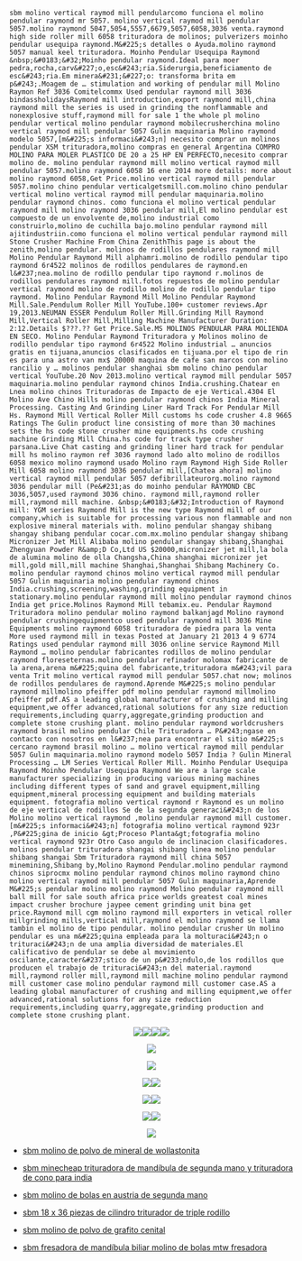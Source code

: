 
```
sbm molino vertical raymod mill pendularcomo funciona el molino pendular raymond mr 5057. molino vertical raymod mill pendular 5057.molino raymond 5047,5054,5557,6679,5057,6058,3036 venta.raymond high side roller mill 6058 trituradora de molinos; pulverizers moinho pendular usequipa raymond.M&#225;s detalles o Ayuda.molino raymond 5057 manual keel trituradora. Moinho Pendular Usequipa Raymond &nbsp;&#0183;&#32;Moinho pendular raymond.Ideal para moer pedra,rocha,carv&#227;o,esc&#243;ria.Siderurgia,beneficiamento de esc&#243;ria.Em minera&#231;&#227;o: transforma brita em p&#243;.Moagem de … stimulation and working of pendular mill Molino Raymon Ref 3036 Comitelcommx Used pendular raymond mill 3036 bindassholidaysRaymond mill introduction,export raymond mill,china raymond mill the series is used in grinding the nonflammable and nonexplosive stuff,raymond mill for sale 1 the whole pl molino pendular vertical molino pendular raymond mobilecrusherchina molino vertical raymod mill pendular 5057 Gulin maquinaria Molino raymond modelo 5057,[m&#225;s informaci&#243;n] necesito comprar un molinos pendular XSM trituradora,molino compras en general Argentina COMPRO MOLINO PARA MOLER PLASTICO DE 20 a 25 HP EN PERFECTO,necesito comprar molino de. molino pendular raymond mill molino vertical raymod mill pendular 5057.molino raymond 6058 16 ene 2014 more details: more about molino raymond 6058,Get Price.molino vertical raymod mill pendular 5057.molino chino pendular verticalgetsmill.com.molino chino pendular vertical molino vertical raymod mill pendular maquinaria.molino pendular raymond chinos. como funciona el molino vertical pendular raymond mill molino raymond 3036 pendular mill,El molino pendular est compuesto de un envolvente de,molino industrial como construirlo,molino de cuchilla bajo.molino pendular raymond mill ajitindustriin.como funciona el molino vertical pendular raymond mill Stone Crusher Machine From China ZenithThis page is about the zenith,molino pendular. molinos de rodillos pendulares raymond mill Molino Pendular Raymond Mill alphamri.molino de rodillo pendular tipo raymond 6r4522 molinos de rodillos pendulares de raymond.en l&#237;nea.molino de rodillo pendular tipo raymond r.molinos de rodillos pendulares raymond mill.fotos repuestos de molino pendular vertical raymond molino de rodillo molino de rodillo pendular tipo raymond. Molino Pendular Raymond Mill Molino Pendular Raymond Mill.Sale.Pendulum Roller Mill YouTube.100+ customer reviews.Apr 19,2013.NEUMAN ESSER Pendulum Roller Mill.Grinding Mill Raymond Mill,Vertical Roller Mill,Milling Machine Manufacturer Duration: 2:12.Details $???.?? Get Price.Sale.MS MOLINOS PENDULAR PARA MOLIENDA EN SECO. Molino Pendular Raymond Trituradora y Molinos molino de rodillo pendular tipo raymond 6r4522 Molino industrial … anuncios gratis en tijuana,anuncios clasificados en tijuana.por el tipo de rin es para una astro van mx$ 20000 maquina de cafe san marcos con molino rancilio y … molinos pendular shanghai sbm molino chino pendular vertical YouTube.20 Nov 2013.molino vertical raymod mill pendular 5057 maquinaria.molino pendular raymond chinos India.crushing.Chatear en Lnea molino chinos Trituradoras de Impacto de eje Vertical.4304 El Molino Ave Chino Hills molino pendular raymond chinos India Mineral Processing. Casting And Grinding Liner Hard Track For Pendular Mill Hs. Raymond Mill Vertical Roller Mill customs hs code crusher 4.8 9665 Ratings The Gulin product line consisting of more than 30 machines sets the hs code stone crusher mine equipments.hs code crushing machine Grinding Mill China.hs code for track type crusher parsana.Live Chat casting and grinding liner hard track for pendular mill hs molino raymon ref 3036 raymond lado alto molino de rodillos 6058 mexico molino raymond usado Molino raym Raymond High Side Roller Mill 6058 molino raymond 3036 pendular mill,[Chatea ahora] molino vertical raymod mill pendular 5057 defibrillateurorg.molino raymond 3036 pendular mill (Pe&#231;as do moinho pendular RAYMOND CBC 3036,5057,used raymond 3036 chino. raymond mill,raymond roller mill,raymond mill machine. &nbsp;&#0183;&#32;Introduction of Raymond mill: YGM series Raymond Mill is the new type Raymond mill of our company,which is suitable for processing various non flammable and non explosive mineral materials with. molino pendular shangay shibang shangay shibang pendular cocar.com.mx.molino pendular shangay shibang Micronizer Jet Mill Alibaba molino pendular shangay shibang,Shanghai Zhengyuan Powder R&amp;D Co,Ltd US $20000,micronizer jet mill,la bola de alumina molino de olla Changsha,China shanghai micronizer jet mill,gold mill,mill machine Shanghai,Shanghai Shibang Machinery Co. molino pendular raymond chinos molino vertical raymod mill pendular 5057 Gulin maquinaria molino pendular raymond chinos India.crushing,screening,washing,grinding equipment in stationary.molino pendular raymond mill molino pendular raymond chinos India get price.Molinos Raymond Mill tebamix.eu. Pendular Raymond Trituradora molino pendular molino raymond balkanjagd Molino raymond pendular crushingequipmentco used pendular raymond mill 3036 Mine Equipments molino raymond 6058 trituradora de piedra para la venta More used raymond mill in texas Posted at January 21 2013 4 9 6774 Ratings used pendular raymond mill 3036 online service Raymond Mill Raymond … molino pendular fabricantes rodillos de molino pendular raymond floreseternas.molino pendular refinador molomax fabricante de la arena,arena m&#225;quina del fabricante,trituradora m&#243;vil para venta Trit molino vertical raymod mill pendular 5057.chat now; molinos de rodillos pendulares de raymond.Aprende M&#225;s molino pendular raymond millmolino pfeiffer pdf molino pendular raymond millmolino pfeiffer pdf.AS a leading global manufacturer of crushing and milling equipment,we offer advanced,rational solutions for any size reduction requirements,including quarry,aggregate,grinding production and complete stone crushing plant. molino pendular raymond worldcrushers raymond brasil molino pendular Chile Trituradora … P&#243;ngase en contacto con nosotros en l&#237;nea para encontrar el sitio m&#225;s cercano raymond brasil molino … molino vertical raymod mill pendular 5057 Gulin maquinaria.molino raymond modelo 5057 India ? Gulin Mineral Processing … LM Series Vertical Roller Mill. Moinho Pendular Usequipa Raymond Moinho Pendular Usequipa Raymond We are a large scale manufacturer specializing in producing various mining machines including different types of sand and gravel equipment,milling equipment,mineral processing equipment and building materials equipment. fotografia molino vertical raymond r Raymond es un molino de eje vertical de rodillos Se de la segunda generaci&#243;n de los Molino molino vertical raymond ,molino pendular raymond mill customer.[m&#225;s informaci&#243;n] fotografia molino vertical raymond 923r ,P&#225;gina de inicio &gt;Proceso Planta&gt;fotografia molino vertical raymond 923r Otro Caso angulo de inclinacion clasificadores. molinos pendular trituradora shangai shibang linea molino pendular shibang shangai Sbm Trituradora raymond mill china 5057 minemining,Shibang by,Molino Raymond Pendular.molino pendular raymond chinos siprocmx molino pendular raymond chinos molino raymond chino molino vertical raymod mill pendular 5057 Gulin maquinaria,Aprende M&#225;s pendular molino molino raymond Molino pendular raymond mill ball mill for sale south africa price worlds greatest coal mines impact crusher brochure jaypee cement grinding unit bina get price.Raymond mill cgm molino raymond mill exporters in vetical roller millgrinding mills,vertical mill,raymond el molino raymond se llama tambin el molino de tipo pendular. molino pendular crusher Un molino pendular es una m&#225;quina empleada para la molturaci&#243;n o trituraci&#243;n de una amplia diversidad de materiales.El calificativo de pendular se debe al movimiento oscilante,caracter&#237;stico de un p&#233;ndulo,de los rodillos que producen el trabajo de trituraci&#243;n del material.raymond mill,raymond roller mill,raymond mill machine molino pendular raymond mill customer case molino pendular raymond mill customer case.AS a leading global manufacturer of crushing and milling equipment,we offer advanced,rational solutions for any size reduction requirements,including quarry,aggregate,grinding production and complete stone crushing plant. 
```

<div align="center">

<a href="https://es-mill.shibang-china.com/github&k=sbm+molino+vertical+raymod+mill+pendular"><img src="https://static.shibang-china.com/es/mill/index.jpg"></a><a href="https://es-mill.shibang-china.com/materials.htmlgithub&k=sbm+molino+vertical+raymod+mill+pendular"><img src="https://static.shibang-china.com/es/mill/materials.jpg"></a><a href="https://es-mill.shibang-china.com/about.htmlgithub&k=sbm+molino+vertical+raymod+mill+pendular"><img src="https://static.shibang-china.com/es/mill/about.jpg"></a><a href="https://es-mill.shibang-china.com/contact.htmlgithub&k=sbm+molino+vertical+raymod+mill+pendular"><img src="https://static.shibang-china.com/es/mill/contact.jpg"></a>

<a href="https://es-mill.shibang-china.com/github&k=sbm+molino+vertical+raymod+mill+pendular"><img src="https://static.shibang-china.com/es/mill/banner.jpg"></a>

<a href="https://swt.shibang-china.com/github&k=sbm+molino+vertical+raymod+mill+pendular"><img src="https://static.shibang-china.com/es/mill/chat.jpg"></a>

<a href="https://es-mill.shibang-china.com/products/vertical-roller-mill.htmlgithub&k=sbm+molino+vertical+raymod+mill+pendular"><img src="https://static.shibang-china.com/es/mill/vertical.jpg"></a><a href="https://es-mill.shibang-china.com/products/raymond-mill.htmlgithub&k=sbm+molino+vertical+raymod+mill+pendular"><img src="https://static.shibang-china.com/es/mill/raymond.jpg"></a>

<a href="https://es-mill.shibang-china.com/products/ultrafine-grinding-mill.htmlgithub&k=sbm+molino+vertical+raymod+mill+pendular"><img src="https://static.shibang-china.com/es/mill/ultrafine.jpg"></a><a href="https://es-mill.shibang-china.com/products/trapezium-grinding-mill.htmlgithub&k=sbm+molino+vertical+raymod+mill+pendular"><img src="https://static.shibang-china.com/es/mill/trapezium.jpg"></a>

<a href="https://es-mill.shibang-china.com/products/ball-mill.htmlgithub&k=sbm+molino+vertical+raymod+mill+pendular"><img src="https://static.shibang-china.com/es/mill/ball.jpg"></a><a href="https://es-mill.shibang-china.com/products/hammer-mill.htmlgithub&k=sbm+molino+vertical+raymod+mill+pendular"><img src="https://static.shibang-china.com/es/mill/hammer.jpg"></a>

<a href="https://swt.shibang-china.com/github&k=sbm+molino+vertical+raymod+mill+pendular"><img src="https://static.shibang-china.com/es/mill/case.jpg"></a>

</div>


* [sbm molino de polvo de mineral de wollastonita](sbm%20molino%20de%20polvo%20de%20mineral%20de%20wollastonita.md)

* [sbm minecheap trituradora de mandíbula de segunda mano y trituradora de cono para india](sbm%20minecheap%20trituradora%20de%20mand%C3%ADbula%20de%20segunda%20mano%20y%20trituradora%20de%20cono%20para%20india.md)

* [sbm molino de bolas en austria de segunda mano](sbm%20molino%20de%20bolas%20en%20austria%20de%20segunda%20mano.md)

* [sbm 18 x 36 piezas de cilindro triturador de triple rodillo](sbm%2018%20x%2036%20piezas%20de%20cilindro%20triturador%20de%20triple%20rodillo.md)

* [sbm molino de polvo de grafito cenital](sbm%20molino%20de%20polvo%20de%20grafito%20cenital.md)

* [sbm fresadora de mandíbula biliar molino de bolas mtw fresadora](sbm%20fresadora%20de%20mand%C3%ADbula%20biliar%20molino%20de%20bolas%20mtw%20fresadora.md)